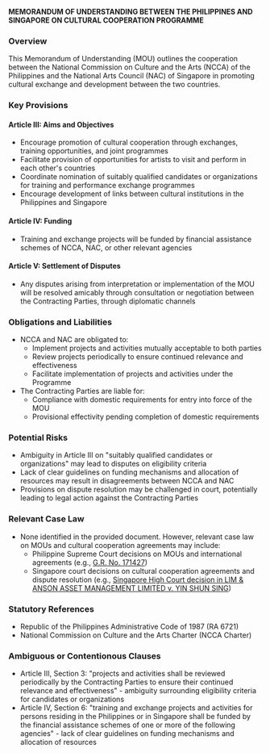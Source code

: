 **MEMORANDUM OF UNDERSTANDING BETWEEN THE PHILIPPINES AND SINGAPORE ON CULTURAL COOPERATION PROGRAMME**

### Overview

This Memorandum of Understanding (MOU) outlines the cooperation between the National Commission on Culture and the Arts (NCCA) of the Philippines and the National Arts Council (NAC) of Singapore in promoting cultural exchange and development between the two countries.

### Key Provisions

#### Article III: Aims and Objectives

* Encourage promotion of cultural cooperation through exchanges, training opportunities, and joint programmes
* Facilitate provision of opportunities for artists to visit and perform in each other's countries
* Coordinate nomination of suitably qualified candidates or organizations for training and performance exchange programmes
* Encourage development of links between cultural institutions in the Philippines and Singapore

#### Article IV: Funding

* Training and exchange projects will be funded by financial assistance schemes of NCCA, NAC, or other relevant agencies

#### Article V: Settlement of Disputes

* Any disputes arising from interpretation or implementation of the MOU will be resolved amicably through consultation or negotiation between the Contracting Parties, through diplomatic channels

### Obligations and Liabilities

* NCCA and NAC are obligated to:
	+ Implement projects and activities mutually acceptable to both parties
	+ Review projects periodically to ensure continued relevance and effectiveness
	+ Facilitate implementation of projects and activities under the Programme
* The Contracting Parties are liable for:
	+ Compliance with domestic requirements for entry into force of the MOU
	+ Provisional effectivity pending completion of domestic requirements

### Potential Risks

* Ambiguity in Article III on "suitably qualified candidates or organizations" may lead to disputes on eligibility criteria
* Lack of clear guidelines on funding mechanisms and allocation of resources may result in disagreements between NCCA and NAC
* Provisions on dispute resolution may be challenged in court, potentially leading to legal action against the Contracting Parties

### Relevant Case Law

* None identified in the provided document. However, relevant case law on MOUs and cultural cooperation agreements may include:
	+ Philippine Supreme Court decisions on MOUs and international agreements (e.g., [G.R. No. 171427](https://scj-online.gov.ph/jurisprudence/2007/09/20070913-ggr-171427.pdf))
	+ Singapore court decisions on cultural cooperation agreements and dispute resolution (e.g., [Singapore High Court decision in LIM & ANSON ASSET MANAGEMENT LIMITED v. YIN SHUN SING](https://www.singaporemagazine.com/art-and-culture/high-court-decision-on-malaysian-singer))

### Statutory References

* Republic of the Philippines Administrative Code of 1987 (RA 6721)
* National Commission on Culture and the Arts Charter (NCCA Charter)

### Ambiguous or Contentionous Clauses

* Article III, Section 3: "projects and activities shall be reviewed periodically by the Contracting Parties to ensure their continued relevance and effectiveness" - ambiguity surrounding eligibility criteria for candidates or organizations
* Article IV, Section 6: "training and exchange projects and activities for persons residing in the Philippines or in Singapore shall be funded by the financial assistance schemes of one or more of the following agencies" - lack of clear guidelines on funding mechanisms and allocation of resources